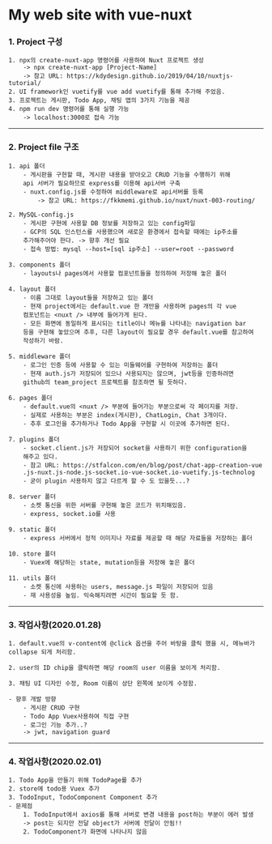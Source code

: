 # My web site with vue-nuxt


### 1. Project 구성
    1. npx의 create-nuxt-app 명령어를 사용하여 Nuxt 프로젝트 생성
        -> npx create-nuxt-app [Project-Name]
        -> 참고 URL: https://kdydesign.github.io/2019/04/10/nuxtjs-tutorial/
    2. UI framework인 vuetify를 vue add vuetify를 통해 추가해 주었음.
    3. 프로젝트는 게시판, Todo App, 채팅 앱의 3가지 기능을 제공
    4. npm run dev 명령어를 통해 실행 가능
        -> localhost:3000로 접속 가능
<hr/>

### 2. Project file 구조
    1. api 폴더
        - 게시판을 구현할 때, 게시판 내용을 받아오고 CRUD 기능을 수행하기 위해 
        api 서버가 필요하므로 express를 이용해 api서버 구축
        - nuxt.config.js를 수정하여 middleware로 api서버를 등록
            -> 참고 URL: https://fkkmemi.github.io/nuxt/nuxt-003-routing/
            
    2. MySQL-config.js
        - 게시판 구현에 사용할 DB 정보를 저장하고 있는 config파일
        - GCP의 SQL 인스턴스를 사용했으며 새로운 환경에서 접속할 때에는 ip주소를
        추가해주어야 한다. -> 향후 개선 필요
        - 접속 방법: mysql --host=[sql ip주소] --user=root --password
        
    3. components 폴더
        - layouts나 pages에서 사용할 컴포넌트들을 정의하여 저장해 놓은 폴더
        
    4. layout 폴더
        - 이름 그대로 layout들을 저장하고 있는 폴더
        - 현재 project에서는 default.vue 한 개만을 사용하며 pages의 각 vue
        컴포넌트는 <nuxt /> 내부에 들어가게 된다.
        - 모든 화면에 동일하게 표시되는 title이나 메뉴를 나타내는 navigation bar
        등을 구현해 놓았으며 추후, 다른 layout이 필요할 경우 default.vue를 참고하여
        작성하기 바람.
        
    5. middleware 폴더
        - 로그인 인증 등에 사용할 수 있는 미들웨어를 구현하여 저장하는 폴더
        - 현재 auth.js가 저장되어 있으나 사용되지는 않으며, jwt등을 인증하려면
        github의 team_project 프로젝트를 참조하면 될 듯하다.
        
    6. pages 폴더
        - default.vue의 <nuxt /> 부분에 들어가는 부분으로써 각 페이지를 저장.
        - 실제로 사용하는 부분은 index(게시판), ChatLogin, Chat 3개이다.
        - 추후 로그인을 추가하거나 Todo App을 구현할 시 이곳에 추가하면 된다.
        
    7. plugins 폴더
        - socket.client.js가 저장되어 socket을 사용하기 위한 configuration을
        해주고 있다.
        - 참고 URL: https://stfalcon.com/en/blog/post/chat-app-creation-vue
        .js-nuxt.js-node.js-socket.io-vue-socket.io-vuetify.js-technolog
        - 굳이 plugin 사용하지 않고 다르게 할 수 도 있을듯...?
        
    8. server 폴더
        - 소켓 통신을 위한 서버를 구현해 놓은 코드가 위치해있음.
        - express, socket.io를 사용
        
    9. static 폴더
        - express 서버에서 정적 이미지나 자료를 제공할 때 해당 자료들을 저장하는 폴더
        
    10. store 폴더
        - Vuex에 해당하는 state, mutation등을 저장해 놓은 폴더
        
    11. utils 폴더
        - 소켓 통신에 사용하는 users, message.js 파일이 저장되어 있음
        - 재 사용성을 높임. 익숙해지려면 시간이 필요할 듯 함.
<hr/>

### 3. 작업사항(2020.01.28)
    1. default.vue의 v-content에 @click 옵션을 주어 바탕을 클릭 했을 시, 메뉴바가
    collapse 되게 처리함.
    
    2. user의 ID chip을 클릭하면 해당 room의 user 이름을 보이게 처리함.
    
    3. 채팅 UI 디자인 수정, Room 이름이 상단 왼쪽에 보이게 수정함.
    
    - 향후 개발 방향
        - 게시판 CRUD 구현
        - Todo App Vuex사용하여 직접 구현
        - 로그인 기능 추가..?
        -> jwt, navigation guard
<hr/>

### 4. 작업사항(2020.02.01)
    1. Todo App을 만들기 위해 TodoPage를 추가
    2. store에 todo용 Vuex 추가
    3. TodoInput, TodoComponent Component 추가
    - 문제점
        1. TodoInput에서 axios를 통해 서버로 변경 내용을 post하는 부분이 에러 발생
        -> post는 되지만 전달 object가 서버에 전달이 안됨!!
        2. TodoComponent가 화면에 나타나지 않음

 
